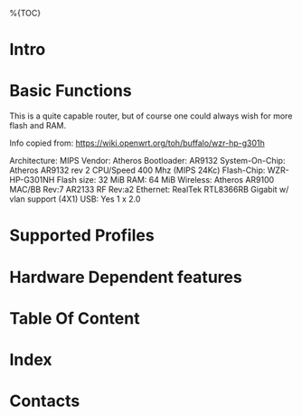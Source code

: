 %{TOC}

# Intro


# Basic Functions

This is a quite capable router, but of course one could always wish for more flash and RAM.

Info copied from: https://wiki.openwrt.org/toh/buffalo/wzr-hp-g301h

Architecture: MIPS
Vendor: Atheros
Bootloader: AR9132
System-On-Chip: Atheros AR9132 rev 2
CPU/Speed 400 Mhz (MIPS 24Kc)
Flash-Chip: WZR-HP-G301NH
Flash size: 32 MiB
RAM: 64 MiB 
Wireless: Atheros AR9100 MAC/BB Rev:7 AR2133 RF Rev:a2
Ethernet: RealTek RTL8366RB Gigabit w/ vlan support (4X1)
USB: Yes 1 x 2.0 

# Supported Profiles
# Hardware Dependent features
# Table Of Content
# Index
# Contacts
